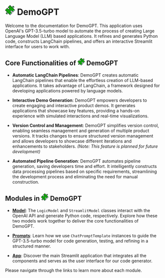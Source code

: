 # ![favicon](./img/puzzle.png) DemoGPT

Welcome to the documentation for DemoGPT. This application uses OpenAI's GPT-3.5-turbo model to automate the process of creating Large Language Model (LLM) based applications. It refines and generates Python code, constructs LangChain pipelines, and offers an interactive Streamlit interface for users to work with.

## Core Functionalities of ![favicon](./img/puzzle_24.png) DemoGPT

- **Automatic LangChain Pipelines**: DemoGPT creates automatic LangChain pipelines that enable the effortless creation of LLM-based applications. It takes advantage of LangChain, a framework designed for developing applications powered by language models.

- **Interactive Demo Generation**: DemoGPT empowers developers to create engaging and interactive product demos. It generates applications that showcase key features, providing a hands-on experience with simulated interactions and real-time visualizations.

- **Version Control and Management**: DemoGPT simplifies version control, enabling seamless management and generation of multiple product versions. It tracks changes to ensure structured version management and allows developers to showcase different iterations and enhancements to stakeholders. *(Note: This feature is planned for future development)*

- **Automated Pipeline Generation**: DemoGPT automates pipeline generation, saving developers time and effort. It intelligently constructs data processing pipelines based on specific requirements, streamlining the development process and eliminating the need for manual construction.

## Modules in ![favicon](./img/puzzle_24.png) DemoGPT

- [**Model**](model.md): The `LogicModel` and `StreamlitModel` classes interact with the OpenAI API and generate Python code, respectively. Explore how these two models work together to deliver the core functionalities of DemoGPT.

- [**Prompts**](prompts.md): Learn how we use `ChatPromptTemplate` instances to guide the GPT-3.5-turbo model for code generation, testing, and refining in a structured manner.

- [**App**](app.md): Discover the main Streamlit application that integrates all the components and serves as the user interface for our code generator.

Please navigate through the links to learn more about each module.
